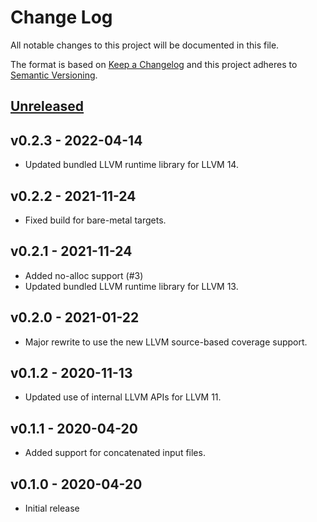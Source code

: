 # Change Log

All notable changes to this project will be documented in this file.

The format is based on [Keep a Changelog](http://keepachangelog.com/)
and this project adheres to [Semantic Versioning](http://semver.org/).

## [Unreleased]

## v0.2.3 - 2022-04-14

- Updated bundled LLVM runtime library for LLVM 14.

## v0.2.2 - 2021-11-24

- Fixed build for bare-metal targets.

## v0.2.1 - 2021-11-24

- Added no-alloc support (#3)
- Updated bundled LLVM runtime library for LLVM 13.

## v0.2.0 - 2021-01-22

- Major rewrite to use the new LLVM source-based coverage support.

## v0.1.2 - 2020-11-13

- Updated use of internal LLVM APIs for LLVM 11.

## v0.1.1 - 2020-04-20

- Added support for concatenated input files.

## v0.1.0 - 2020-04-20

- Initial release

[Unreleased]: https://github.com/Amanieu/minicov/compare/v0.2.3...HEAD
[v0.2.1]: https://github.com/Amanieu/minicov/compare/v0.2.2...v0.2.3
[v0.2.1]: https://github.com/Amanieu/minicov/compare/v0.2.1...v0.2.2
[v0.2.1]: https://github.com/Amanieu/minicov/compare/v0.2.0...v0.2.1
[v0.2.0]: https://github.com/Amanieu/minicov/compare/v0.1.2...v0.2.0
[v0.1.2]: https://github.com/Amanieu/minicov/compare/v0.1.1...v0.1.2
[v0.1.1]: https://github.com/Amanieu/minicov/compare/v0.1.0...v0.1.1
